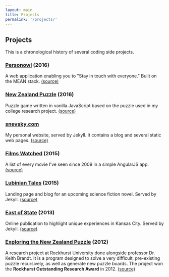 ```yaml
---
layout: main
title: Projects
permalink: '/projects/'
---
```


## Projects

This is a chronological history of several coding side projects. 

### [Personowl](http://app.snevsky.com/) (2016)

A web application enabling you to "Stay in touch with everyone." Built 
on the MEAN stack. 
[(source)](https://github.com/Dejital/Personowl)

### [New Zealand Puzzle](http://snevsky.com/puzzle/) (2016)

Puzzle game written in vanilla JavaScript based on the puzzle used in 
my college research project.
[(source)](https://github.com/Dejital/Personowl)

### [snevsky.com](/)

My personal website, served by Jekyll. It contains a blog and several 
static web pages.
[(source)](https://github.com/Dejital/dejital.github.com)

### [Films Watched](https://snevsky-films.herokuapp.com/) (2015)

A list of every movie I've seen since 2009 in a simple AngularJS app.
[(source)](https://github.com/Dejital/films)

### [Lubinian Tales](http://lubiniantales.com/) (2015)

Landing page and blog for an upcoming science fiction novel. Served by 
Jekyll.
[(source)](https://github.com/lubinian-tales/lubinian-tales-blog)

### [East of State](http://eastofstate.com/) (2013)

Online publication to highlight unique experiences in Kansas City. 
Served by Jekyll.
[(source)](https://github.com/EastOfState/eastofstate.github.com)

### [Exploring the New Zealand Puzzle](https://github.com/Dejital/new-zealand-puzzle) (2012)

A research project at Rockhurst University done alongside professor 
Dr. Keith Brandt. It is a program designed to solve a very difficult, 
pre-existing puzzle recursively, as well as generate new puzzle boards.
The project won the **Rockhurst Outstanding Research Award** in 2012.
[(source)](https://github.com/Dejital/new-zealand-puzzle)
